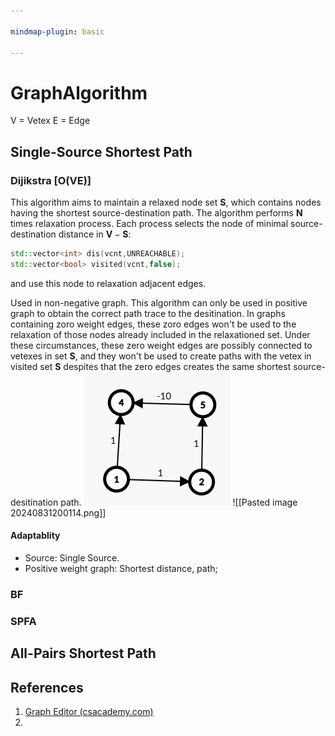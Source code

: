 ```yaml
---

mindmap-plugin: basic

---
```

# GraphAlgorithm
V = Vetex
E = Edge
## Single-Source Shortest Path
### Dijikstra [O(VE)]
This algorithm aims to maintain a relaxed node set $\mathbf{S}$, which contains nodes having the shortest source-destination path. The algorithm performs $\mathbf{N}$ times relaxation process. Each process selects the node of minimal source-destination distance in $\mathbf{V} - \mathbf{S}$:
```cpp
std::vector<int> dis(vcnt,UNREACHABLE);
std::vector<bool> visited(vcnt,false);
```
and use this node to relaxation adjacent edges.

Used in non-negative graph. This algorithm can only be used in positive graph to obtain the correct path trace to the desitination. In graphs containing zoro weight edges, these zoro edges won't be used to the relaxation of those nodes already included in the relaxationed set. Under these circumstances, these zero weight edges are possibly connected to vetexes in set $\mathbf{S}$, and they won't be used to create paths with the vetex in visited set $\mathbf{S}$ despites that the zero edges creates the same shortest source-desitination path.
![nagativeEdge](../../negativeEdge.png)
![[Pasted image 20240831200114.png]]
#### Adaptablity
- Source: Single Source.
- Positive weight graph: Shortest distance, path; 
### BF

### SPFA

## All-Pairs Shortest Path


## References
1. [Graph Editor (csacademy.com)](https://csacademy.com/app/graph_editor/)
2. 
